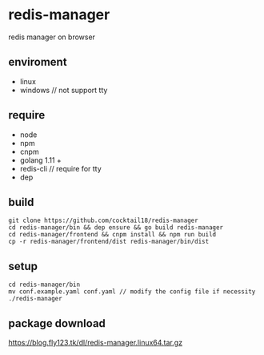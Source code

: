 # redis-manager
redis manager on browser

## enviroment
- linux
- windows // not support tty

## require
- node 
- npm
- cnpm
- golang 1.11 +
- redis-cli // require for tty
- dep

## build
```
git clone https://github.com/cocktail18/redis-manager
cd redis-manager/bin && dep ensure && go build redis-manager
cd redis-manager/frontend && cnpm install && npm run build
cp -r redis-manager/frontend/dist redis-manager/bin/dist
```

## setup
```
cd redis-manager/bin
mv conf.example.yaml conf.yaml // modify the config file if necessity 
./redis-manager
```

## package download
https://blog.fly123.tk/dl/redis-manager.linux64.tar.gz

